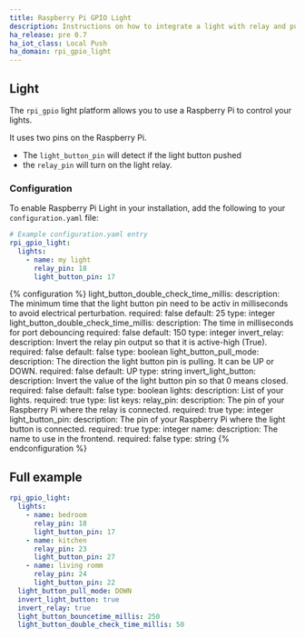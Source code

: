 ```yaml
---
title: Raspberry Pi GPIO Light
description: Instructions on how to integrate a light with relay and pushbutton controlled by GPIO of a Raspberry Pi into Home Assistant.
ha_release: pre 0.7
ha_iot_class: Local Push
ha_domain: rpi_gpio_light
---
```


## Light

The `rpi_gpio` light platform allows you to use a Raspberry Pi to control your lights.

It uses two pins on the Raspberry Pi.

- The `light_button_pin` will detect if the light button pushed
- the `relay_pin` will turn on the light relay.


### Configuration

To enable Raspberry Pi Light in your installation, add the following to your `configuration.yaml` file:

```yaml
# Example configuration.yaml entry
rpi_gpio_light:
  lights:
    - name: my light
      relay_pin: 18
      light_button_pin: 17
```

{% configuration %}
light_button_double_check_time_millis:
  description: The minimum time that the light button pin need to be activ in milliseconds to avoid electrical perturbation.
  required: false
  default: 25
  type: integer
light_button_double_check_time_millis:
  description: The time in milliseconds for port debouncing
  required: false
  default: 150
  type: integer
invert_relay:
  description: Invert the relay pin output so that it is active-high (True).
  required: false
  default: false
  type: boolean
light_button_pull_mode:
  description: The direction the light button pin is pulling. It can be UP or DOWN.
  required: false
  default: UP
  type: string
invert_light_button:
  description: Invert the value of the light button pin so that 0 means closed.
  required: false
  default: false
  type: boolean
lights:
  description: List of your lights.
  required: true
  type: list
  keys:
    relay_pin:
      description: The pin of your Raspberry Pi where the relay is connected.
      required: true
      type: integer
    light_button_pin:
      description: The pin of your Raspberry Pi where the light button is connected.
      required: true
      type: integer
    name:
      description: The name to use in the frontend.
      required: false
      type: string
{% endconfiguration %}

## Full example

```yaml
rpi_gpio_light:
  lights:
    - name: bedroom
      relay_pin: 18
      light_button_pin: 17
    - name: kitchen
      relay_pin: 23
      light_button_pin: 27
    - name: living romm
      relay_pin: 24
      light_button_pin: 22
  light_button_pull_mode: DOWN
  invert_light_button: true
  invert_relay: true
  light_button_bouncetime_millis: 250
  light_button_double_check_time_millis: 50
```
